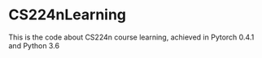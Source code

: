 # CS224nLearning
This is the code about CS224n course learning, achieved in Pytorch 0.4.1 and Python 3.6
